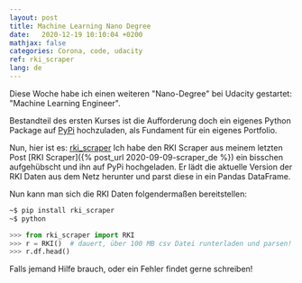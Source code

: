 ```yaml
---
layout: post
title: Machine Learning Nano Degree
date:   2020-12-19 10:10:04 +0200
mathjax: false
categories: Corona, code, udacity
ref: rki_scraper
lang: de
---
```


Diese Woche habe ich einen weiteren "Nano-Degree" bei Udacity gestartet:
"Machine Learning Engineer".

Bestandteil des ersten Kurses ist die Aufforderung doch ein eigenes Python
Package auf [PyPi](https://www.pypi.org) hochzuladen, als Fundament für ein
eigenes Portfolio.

Nun, hier ist es: [rki_scraper](https://pypi.org/project/rki-scraper/0.1.7/) Ich
habe den RKI Scraper aus meinem letzten Post [RKI Scraper]({% post_url
2020-09-09-scraper_de %}) ein bisschen aufgehübscht und ihn auf PyPi
hochgeladen. Er lädt die aktuelle Version der RKI Daten aus dem Netz herunter
und parst diese in ein Pandas DataFrame.

Nun kann man sich die RKI Daten folgendermaßen bereitstellen:

```bash
~$ pip install rki_scraper
~$ python
```

```python
>>> from rki_scraper import RKI
>>> r = RKI()  # dauert, über 100 MB csv Datei runterladen und parsen!
>>> r.df.head()
```

Falls jemand Hilfe brauch, oder ein Fehler findet gerne schreiben!
